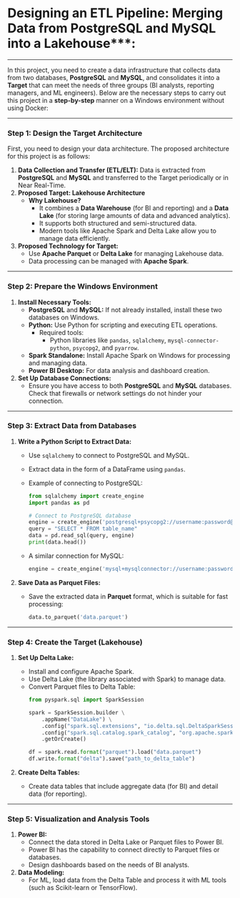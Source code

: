 # Designing an ETL Pipeline: Merging Data from PostgreSQL and MySQL into a Lakehouse***:

---

In this project, you need to create a data infrastructure that collects data from two databases, **PostgreSQL** and **MySQL**, and consolidates it into a **Target** that can meet the needs of three groups (BI analysts, reporting managers, and ML engineers). Below are the necessary steps to carry out this project in a **step-by-step** manner on a Windows environment without using Docker:

---

### **Step 1: Design the Target Architecture**
First, you need to design your data architecture. The proposed architecture for this project is as follows:
1. **Data Collection and Transfer (ETL/ELT):** Data is extracted from **PostgreSQL** and **MySQL** and transferred to the Target periodically or in Near Real-Time.
2. **Proposed Target: Lakehouse Architecture**
   - **Why Lakehouse?**
     - It combines a **Data Warehouse** (for BI and reporting) and a **Data Lake** (for storing large amounts of data and advanced analytics).
     - It supports both structured and semi-structured data.
     - Modern tools like Apache Spark and Delta Lake allow you to manage data efficiently.
3. **Proposed Technology for Target:** 
   - Use **Apache Parquet** or **Delta Lake** for managing Lakehouse data.
   - Data processing can be managed with **Apache Spark**.

---

### **Step 2: Prepare the Windows Environment**
1. **Install Necessary Tools:**
   - **PostgreSQL** and **MySQL:** If not already installed, install these two databases on Windows.
   - **Python:** Use Python for scripting and executing ETL operations.
     - Required tools:
       - Python libraries like `pandas`, `sqlalchemy`, `mysql-connector-python`, `psycopg2`, and `pyarrow`.
   - **Spark Standalone:** Install Apache Spark on Windows for processing and managing data.
   - **Power BI Desktop:** For data analysis and dashboard creation.
2. **Set Up Database Connections:**
   - Ensure you have access to both **PostgreSQL** and **MySQL** databases. Check that firewalls or network settings do not hinder your connection.

---

### **Step 3: Extract Data from Databases**
1. **Write a Python Script to Extract Data:**
   - Use `sqlalchemy` to connect to PostgreSQL and MySQL.
   - Extract data in the form of a DataFrame using `pandas`.
   - Example of connecting to PostgreSQL:
     ```python
     from sqlalchemy import create_engine
     import pandas as pd
     
     # Connect to PostgreSQL database
     engine = create_engine('postgresql+psycopg2://username:password@host:port/dbname')
     query = "SELECT * FROM table_name"
     data = pd.read_sql(query, engine)
     print(data.head())
     ```

   - A similar connection for MySQL:
     ```python
     engine = create_engine('mysql+mysqlconnector://username:password@host:port/dbname')
     ```

2. **Save Data as Parquet Files:**
   - Save the extracted data in **Parquet** format, which is suitable for fast processing:
     ```python
     data.to_parquet('data.parquet')
     ```

---

### **Step 4: Create the Target (Lakehouse)**
1. **Set Up Delta Lake:**
   - Install and configure Apache Spark.
   - Use Delta Lake (the library associated with Spark) to manage data.
   - Convert Parquet files to Delta Table:
     ```python
     from pyspark.sql import SparkSession
     
     spark = SparkSession.builder \
         .appName("DataLake") \
         .config("spark.sql.extensions", "io.delta.sql.DeltaSparkSessionExtension") \
         .config("spark.sql.catalog.spark_catalog", "org.apache.spark.sql.delta.catalog.DeltaCatalog") \
         .getOrCreate()
     
     df = spark.read.format("parquet").load("data.parquet")
     df.write.format("delta").save("path_to_delta_table")
     ```

2. **Create Delta Tables:**
   - Create data tables that include aggregate data (for BI) and detail data (for reporting).

---

### **Step 5: Visualization and Analysis Tools**
1. **Power BI:**
   - Connect the data stored in Delta Lake or Parquet files to Power BI.
   - Power BI has the capability to connect directly to Parquet files or databases.
   - Design dashboards based on the needs of BI analysts.
2. **Data Modeling:**
   - For ML, load data from the Delta Table and process it with ML tools (such as Scikit-learn or TensorFlow).

